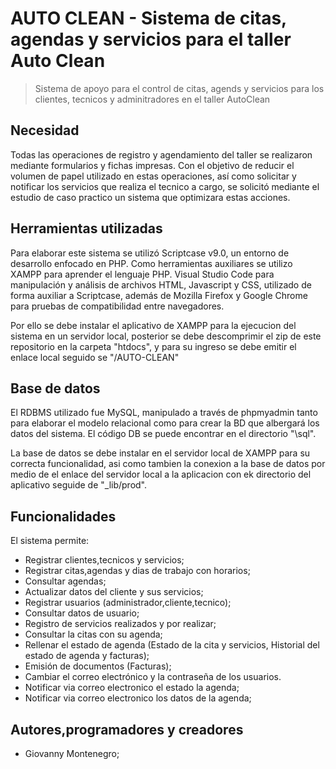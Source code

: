 # AUTO CLEAN - Sistema de citas, agendas y servicios para el taller Auto Clean
> Sistema de apoyo para el control de citas, agends y servicios para los clientes, tecnicos y adminitradores en el taller AutoClean

## Necesidad

Todas las operaciones de registro y agendamiento del taller se realizaron mediante formularios y fichas impresas. Con el objetivo de reducir el volumen de papel utilizado en estas operaciones, así como solicitar y notificar los servicios que realiza el tecnico a cargo, se solicitó mediante el estudio de caso practico un sistema que optimizara estas acciones.

## Herramientas utilizadas

Para elaborar este sistema se utilizó Scriptcase v9.0, un entorno de desarrollo enfocado en PHP. Como herramientas auxiliares se utilizo XAMPP para aprender el lenguaje PHP. Visual Studio Code para manipulación y análisis de archivos HTML, Javascript y CSS, utilizado de forma auxiliar a Scriptcase, además de Mozilla Firefox y Google Chrome para pruebas de compatibilidad entre navegadores.

Por ello se debe instalar el aplicativo de XAMPP para la ejecucion del sistema en un servidor local, posterior se debe descomprimir el zip de este repositorio en la carpeta "htdocs", y para su ingreso se debe emitir el enlace local seguido se "/AUTO-CLEAN"

## Base de datos

El RDBMS utilizado fue MySQL, manipulado a través de phpmyadmin tanto para elaborar el modelo relacional como para crear la BD que albergará los datos del sistema. El código DB se puede encontrar en el directorio "\sql".

La base de datos se debe instalar en el servidor local de XAMPP para su correcta funcionalidad, asi como tambien la conexion a la base de datos por medio de el enlace del servidor local a la aplicacion con ek directorio del aplicativo seguide de "_lib/prod".

## Funcionalidades

El sistema permite:

* Registrar clientes,tecnicos y servicios;
* Registrar citas,agendas y dias de trabajo con horarios;
* Consultar agendas;
* Actualizar datos del cliente y sus servicios;
* Registrar usuarios (administrador,cliente,tecnico);
* Consultar datos de usuario;
* Registro de servicios realizados y por realizar;
* Consultar la citas con su agenda;
* Rellenar el estado de agenda (Estado de la cita y servicios, Historial del estado de agenda y facturas);
* Emisión de documentos (Facturas);
* Cambiar el correo electrónico y la contraseña de los usuarios.
* Notificar via correo electronico el estado la agenda;
* Notificar via correo electronico los datos de la agenda;

## Autores,programadores y creadores

* Giovanny Montenegro;
